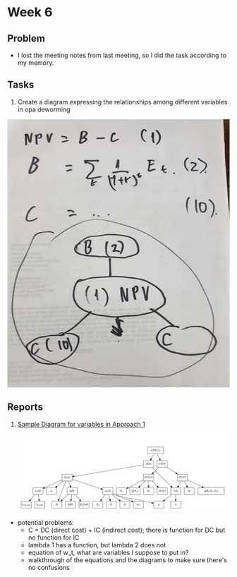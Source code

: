 # Week 6

## Problem
- I lost the meeting notes from last meeting, so I did the task according to my memory.

## Tasks
1. Create a diagram expressing the relationships among different variables in opa deworming
<img src = "Week%206/diagram_demo.png">

## Reports
1. [Sample Diagram for variables in Approach 1](https://github.com/sophiabai2022/URAP-week-progress/blob/master/04-sophia/Week%206/Var%20Relationships.Rmd)
![](Week%206/diagram_sample.png)
  - potential problems:
    - C = DC (direct cost) + IC (indirect cost); there is function for DC but no function for IC
    - lambda 1 has a function, but lambda 2 does not
    - equation of w_t, what are variables I suppose to put in?
    - walkthrough of the equations and the diagrams to make sure there's no confusions
